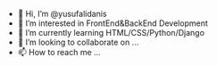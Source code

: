 - 👋 Hi, I’m @yusufalidanis
- 👀 I’m interested in FrontEnd&BackEnd Development
- 🌱 I’m currently learning HTML/CSS/Python/Django
- 💞️ I’m looking to collaborate on ...
- 📫 How to reach me ...

<!---
yusufalidanis/yusufalidanis is a ✨ special ✨ repository because its `README.md` (this file) appears on your GitHub profile.
You can click the Preview link to take a look at your changes.
--->
